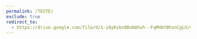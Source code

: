 ```yaml
---
permalink: /TESTE/
exclude: true
redirect_to: 
  - https://drive.google.com/file/d/1-i6yKsbn8DoKAhxh--FqMHbYBhsnCgLU/view?usp=sharing
---
```

